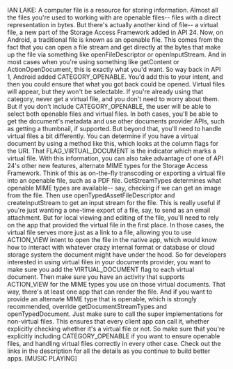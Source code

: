 IAN LAKE: A computer file is a resource for storing information. Almost all the files you're used to working with are openable files-- files with a direct representation in bytes. But there's actually another kind of file-- a virtual file, a new part of the Storage Access Framework added in API 24. Now, on Android, a traditional file is known as an openable file. This comes from the fact that you can open a file stream and get directly at the bytes that make up the file via something like openFileDescriptor or openInputStream. And in most cases when you're using something like getContent or ActionOpenDocument, this is exactly what you'd want. So way back in API 1, Android added CATEGORY_OPENABLE. You'd add this to your intent, and then you could ensure that what you got back could be opened. Virtual files will appear, but they won't be selectable. If you're already using that category, never get a virtual file, and you don't need to worry about them. But if you don't include CATEGORY_OPENABLE, the user will be able to select both openable files and virtual files. In both cases, you'll be able to get the document's metadata and use other documents provider APIs, such as getting a thumbnail, if supported. But beyond that, you'll need to handle virtual files a bit differently. You can determine if you have a virtual document by using a method like this, which looks at the column flags for the URI. That FLAG_VIRTUAL_DOCUMENT is the indicator which marks a virtual file. With this information, you can also take advantage of one of API 24's other new features, alternate MIME types for the Storage Access Framework. Think of this as on-the-fly transcoding or exporting a virtual file into an openable file, such as a PDF file. GetStreamTypes determines what openable MIME types are available-- say, checking if we can get an image from the file. Then use openTypedAssetFileDescriptor and createInputStream to get an input stream for the file. This is really useful if you're just wanting a one-time export of a file, say, to send as an email attachment. But for local viewing and editing of the file, you'll need to rely on the app that provided the virtual file in the first place. In those cases, the virtual file serves more just as a link to a file, allowing you to use ACTION_VIEW intent to open the file in the native app, which would know how to interact with whatever crazy internal format or database or cloud storage system the document might have under the hood. So for developers interested in using virtual files in your documents provider, you want to make sure you add the VIRTUAL_DOCUMENT flag to each virtual document. Then make sure you have an activity that supports ACTION_VIEW for the MIME types you use on those virtual documents. That way, there's at least one app that can render the file. And if you want to provide an alternate MIME type that is openable, which is strongly recommended, override getDocumentStreamTypes and openTypedDocument. Just make sure to call the super implementations for non-virtual files. This ensures that every client app can call it, whether explicitly checking whether it's a virtual file or not. So make sure that you're explicitly including CATEGORY_OPENABLE if you want to ensure openable files, and handling virtual files correctly in every other case. Check out the links in the description for all the details as you continue to build better apps. [MUSIC PLAYING]